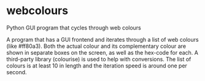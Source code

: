 # webcolours
Python GUI program that cycles through web colours

A program that has a GUI frontend and iterates through a list of web colours (like #ff80a3). Both the actual 
colour and its complementary colour are shown in separate boxes on the screen, as well as the hex-code for
each. A third-party library (colourise) is used to help with conversions. The list of colours is at least 10
in length and the iteration speed is around one per second.
